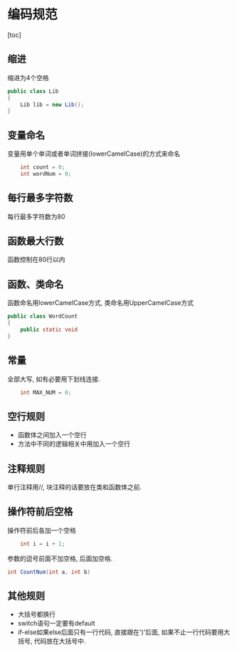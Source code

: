 # 编码规范

[toc]

## 缩进

缩进为4个空格

``` java
public class Lib
{
    Lib lib = new Lib();
}
```

## 变量命名

变量用单个单词或者单词拼接(lowerCamelCase)的方式来命名

```java
    int count = 0;
    int wordNum = 0;
```

## 每行最多字符数

每行最多字符数为80

## 函数最大行数

函数控制在80行以内

## 函数、类命名

函数命名用lowerCamelCase方式, 类命名用UpperCamelCase方式

```java
public class WordCount
{
    public static void 
} 
```

## 常量

全部大写, 如有必要用下划线连接.

```java
    int MAX_NUM = 0;
```

## 空行规则

* 函数体之间加入一个空行
* 方法中不同的逻辑相关中用加入一个空行

## 注释规则

单行注释用//, 块注释的话要放在类和函数体之前.

## 操作符前后空格

操作符前后各加一个空格

```java
    int i = i + 1;
```

参数的逗号前面不加空格, 后面加空格.

```java
int CountNum(int a, int b)
```

## 其他规则

* 大括号都换行
* switch语句一定要有default
* if-else如果else后面只有一行代码, 直接跟在')'后面, 如果不止一行代码要用大括号, 代码放在大括号中.